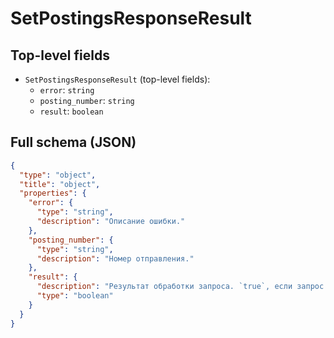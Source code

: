 # SetPostingsResponseResult

## Top-level fields
- `SetPostingsResponseResult` (top-level fields):
  - `error`: `string`
  - `posting_number`: `string`
  - `result`: `boolean`

## Full schema (JSON)
```json
{
  "type": "object",
  "title": "object",
  "properties": {
    "error": {
      "type": "string",
      "description": "Описание ошибки."
    },
    "posting_number": {
      "type": "string",
      "description": "Номер отправления."
    },
    "result": {
      "description": "Результат обработки запроса. `true`, если запрос был обработан успешно.\n",
      "type": "boolean"
    }
  }
}
```
